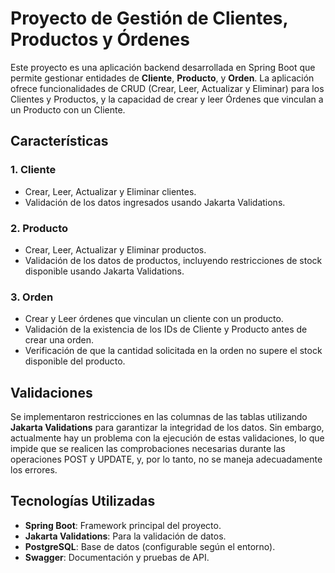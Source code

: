 # **Proyecto de Gestión de Clientes, Productos y Órdenes**

Este proyecto es una aplicación backend desarrollada en Spring Boot que permite gestionar entidades de **Cliente**, **Producto**, y **Orden**. La aplicación ofrece funcionalidades de CRUD (Crear, Leer, Actualizar y Eliminar) para los Clientes y Productos, y la capacidad de crear y leer Órdenes que vinculan a un Producto con un Cliente.

## **Características**

### 1. **Cliente**
- Crear, Leer, Actualizar y Eliminar clientes.
- Validación de los datos ingresados usando Jakarta Validations.

### 2. **Producto**
- Crear, Leer, Actualizar y Eliminar productos.
- Validación de los datos de productos, incluyendo restricciones de stock disponible usando Jakarta Validations.

### 3. **Orden**
- Crear y Leer órdenes que vinculan un cliente con un producto.
- Validación de la existencia de los IDs de Cliente y Producto antes de crear una orden.
- Verificación de que la cantidad solicitada en la orden no supere el stock disponible del producto.

## **Validaciones**

Se implementaron restricciones en las columnas de las tablas utilizando **Jakarta Validations** para garantizar la integridad de los datos. Sin embargo, actualmente hay un problema con la ejecución de estas validaciones, lo que impide que se realicen las comprobaciones necesarias durante las operaciones POST y UPDATE, y, por lo tanto, no se maneja adecuadamente los errores.

## **Tecnologías Utilizadas**
- **Spring Boot**: Framework principal del proyecto.
- **Jakarta Validations**: Para la validación de datos.
- **PostgreSQL**: Base de datos (configurable según el entorno).
- **Swagger**: Documentación y pruebas de API.
